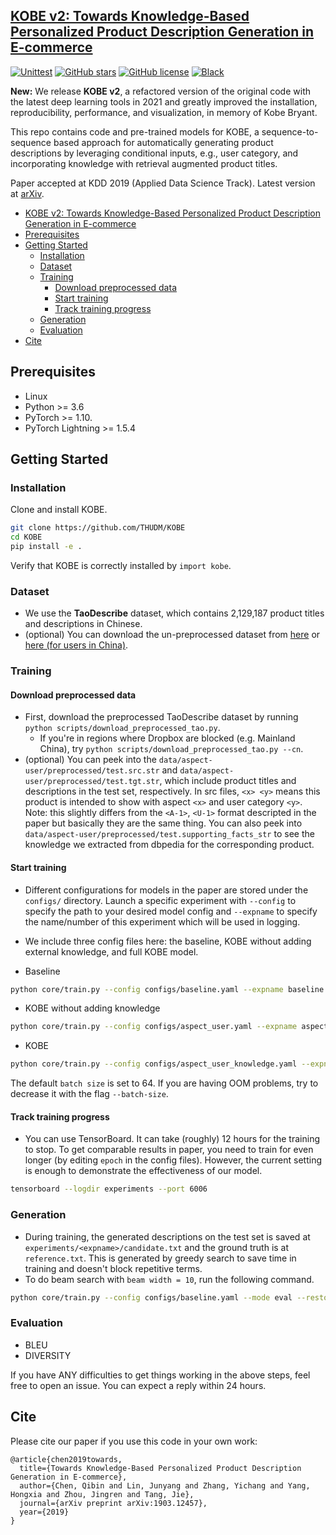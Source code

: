 ## [KOBE v2: Towards Knowledge-Based Personalized Product Description Generation in E-commerce](https://arxiv.org/abs/1903.12457)

[![Unittest](https://img.shields.io/github/workflow/status/THUDM/KOBE/Test)](https://github.com/THUDM/KOBE/actions/workflows/install.yml)
[![GitHub stars](https://img.shields.io/github/stars/THUDM/KOBE)](https://github.com/THUDM/KOBE/stargazers)
[![GitHub license](https://img.shields.io/github/license/THUDM/KOBE)](https://github.com/THUDM/KOBE/blob/master/LICENSE)
[![Black](https://img.shields.io/badge/code%20style-black-000000.svg)](https://github.com/ambv/black)

**New:** We release **KOBE v2**, a refactored version of the original code with the latest deep learning tools in 2021 and greatly improved the installation, reproducibility, performance, and visualization, in memory of Kobe Bryant.

This repo contains code and pre-trained models for KOBE, a sequence-to-sequence based approach for automatically generating product descriptions by leveraging conditional inputs, e.g., user category, and incorporating knowledge with retrieval augmented product titles.

Paper accepted at KDD 2019 (Applied Data Science Track). Latest version at [arXiv](https://arxiv.org/abs/1903.12457).

- [KOBE v2: Towards Knowledge-Based Personalized Product Description Generation in E-commerce](#kobe-v2-towards-knowledge-based-personalized-product-description-generation-in-e-commerce)
- [Prerequisites](#prerequisites)
- [Getting Started](#getting-started)
  - [Installation](#installation)
  - [Dataset](#dataset)
  - [Training](#training)
    - [Download preprocessed data](#download-preprocessed-data)
    - [Start training](#start-training)
    - [Track training progress](#track-training-progress)
  - [Generation](#generation)
  - [Evaluation](#evaluation)
- [Cite](#cite)

## Prerequisites

- Linux
- Python >= 3.6
- PyTorch >= 1.10.
- PyTorch Lightning >= 1.5.4

## Getting Started

### Installation

Clone and install KOBE.

```bash
git clone https://github.com/THUDM/KOBE
cd KOBE
pip install -e .
```

Verify that KOBE is correctly installed by `import kobe`.

### Dataset

- We use the **TaoDescribe** dataset, which contains 2,129,187 product titles and descriptions in Chinese.
- (optional) You can download the un-preprocessed dataset from [here](https://www.dropbox.com/sh/nnnq9eobmn6u44v/AAA7s4YkVbslS-6slDIOn4MYa) or [here (for users in China)](https://tianchi.aliyun.com/dataset/dataDetail?dataId=9717).

### Training
#### Download preprocessed data

- First, download the preprocessed TaoDescribe dataset by running `python scripts/download_preprocessed_tao.py`.
    - If you're in regions where Dropbox are blocked (e.g. Mainland China), try `python scripts/download_preprocessed_tao.py --cn`.
- (optional) You can peek into the `data/aspect-user/preprocessed/test.src.str` and `data/aspect-user/preprocessed/test.tgt.str`, which include product titles and descriptions in the test set, respectively. In src files, `<x> <y>` means this product is intended to show with aspect `<x>` and user category `<y>`. Note: this slightly differs from the `<A-1>`, `<U-1>` format descripted in the paper but basically they are the same thing. You can also peek into
    `data/aspect-user/preprocessed/test.supporting_facts_str` to see the knowledge we extracted from dbpedia for the corresponding product.

#### Start training

- Different configurations for models in the paper are stored under the `configs/` directory. Launch a specific experiment with `--config` to specify the path to your desired model config and `--expname` to specify the name/number of this experiment which will be used in logging.
- We include three config files here: the baseline, KOBE without adding external knowledge, and full KOBE model.

- Baseline

```bash
python core/train.py --config configs/baseline.yaml --expname baseline
```

- KOBE without adding knowledge

```bash
python core/train.py --config configs/aspect_user.yaml --expname aspect-user
```

- KOBE

```bash
python core/train.py --config configs/aspect_user_knowledge.yaml --expname aspect-user-knowledge
```

The default `batch size` is set to 64.
If you are having OOM problems, try to decrease it with the flag `--batch-size`.

#### Track training progress

- You can use TensorBoard. It can take (roughly) 12 hours for the training to stop. To get comparable results in paper, you need to train for even longer (by editing `epoch` in the config files). However, the current setting is enough to demonstrate the effectiveness of our model.

```bash
tensorboard --logdir experiments --port 6006
```

### Generation

- During training, the generated descriptions on the test set is saved at `experiments/<expname>/candidate.txt` and the ground truth is at `reference.txt`. This is generated by greedy search to save time in training and doesn't block repetitive terms.
- To do beam search with `beam width = 10`, run the following command.

```bash
python core/train.py --config configs/baseline.yaml --mode eval --restore experiments/finals-baseline/checkpoint.pt --expname eval-baseline --beam-size 10
```

### Evaluation

- BLEU
- DIVERSITY

If you have ANY difficulties to get things working in the above steps, feel free to open an issue.
You can expect a reply within 24 hours.

## Cite

Please cite our paper if you use this code in your own work:

```
@article{chen2019towards,
  title={Towards Knowledge-Based Personalized Product Description Generation in E-commerce},
  author={Chen, Qibin and Lin, Junyang and Zhang, Yichang and Yang, Hongxia and Zhou, Jingren and Tang, Jie},
  journal={arXiv preprint arXiv:1903.12457},
  year={2019}
}
```
